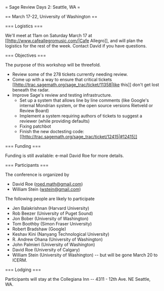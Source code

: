 = Sage Review Days 2: Seattle, WA =

== March 17-22, University of Washington ==

=== Logistics ===

We'll meet at 11am on Saturday March 17 at [[http://www.cafeallegromusic.com/|Cafe Allegro]], and will plan the logistics for the rest of the week.  Contact David if you have questions.

=== Objectives ===

The purpose of this workshop will be threefold.

 * Review some of the 278 tickets currently needing review.
 * Come up with a way to ensure that critical tickets [[http://trac.sagemath.org/sage_trac/ticket/11358|like this]] don't get lost beneath the radar. 
 * Improve Sage's review and testing infrastructure.  
   * Set up a system that allows line by line comments (like Google's internal Mondrian system, or the open source versions Rietveld or Review Board)
   * Implement a system requiring authors of tickets to suggest a reviewer (while providing defaults)
   * Fixing patchbot 
   * Finish the new doctesting code: [[http://trac.sagemath.org/sage_trac/ticket/12415|#12415]]

=== Funding ===

Funding is still available: e-mail David Roe for more details.

=== Participants ===

The conference is organized by

 * David Roe (roed.math@gmail.com)
 * William Stein (wstein@gmail.com)

The following people are likely to participate

 * Jen Balakrishnan (Harvard University)
 * Rob Beezer (University of Puget Sound)
 * Jon Bober (University of Washington)
 * Tom Boothby (Simon Fraser University)
 * Robert Bradshaw (Google)
 * Keshav Kini (Nanyang Technological University)
 * R. Andrew Ohana (University of Washington)
 * John Palmieri (University of Washington)
 * David Roe (University of Calgary)
 * William Stein (University of Washington) -- but will be gone March 20 to ICERM.

=== Lodging ===

Participants will stay at the Collegiana Inn -- 4311 - 12th Ave. NE Seattle, WA.
